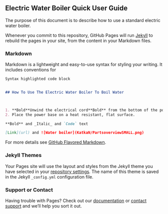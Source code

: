 ## Electric Water Boiler Quick User Guide

The purpose of this document is to describe how to use a standard electric water boiler.





Whenever you commit to this repository, GitHub Pages will run [Jekyll](https://jekyllrb.com/) to rebuild the pages in your site, from the content in your Markdown files.

### Markdown

Markdown is a lightweight and easy-to-use syntax for styling your writing. It includes conventions for

```markdown
Syntax highlighted code block


## How To Use The Electric Water Boiler To Boil Water



1. **Bold**Unwind the electrical cord**Bold** from the bottom of the power base such that its length is sufficient to reach a power socket.
2. Place the power base on a heat resistant, flat surface.

**Bold** and _Italic_ and `Code` text

[Link](url) and ![Water boiler](KatkaN/PartsoverviewSMALL.png)
```

For more details see [GitHub Flavored Markdown](https://guides.github.com/features/mastering-markdown/).

### Jekyll Themes

Your Pages site will use the layout and styles from the Jekyll theme you have selected in your [repository settings](https://github.com/KatkaN/KatkaN/settings). The name of this theme is saved in the Jekyll `_config.yml` configuration file.

### Support or Contact

Having trouble with Pages? Check out our [documentation](https://help.github.com/categories/github-pages-basics/) or [contact support](https://github.com/contact) and we’ll help you sort it out.
